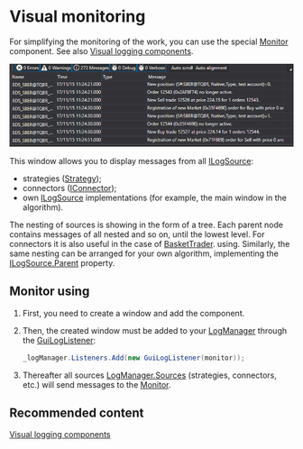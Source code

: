 # Visual monitoring

For simplifying the monitoring of the work, you can use the special [Monitor](xref:StockSharp.Xaml.Monitor) component. See also [Visual logging components](../graphical_user_interface/logging.md). 

![GUI LogControl](../../../images/gui_logcontrol.png)

This window allows you to display messages from all [ILogSource](xref:Ecng.Logging.ILogSource): 

- strategies ([Strategy](xref:StockSharp.Algo.Strategies.Strategy));
- connectors ([IConnector](xref:StockSharp.BusinessEntities.IConnector));
- own [ILogSource](xref:Ecng.Logging.ILogSource) implementations (for example, the main window in the algorithm).

The nesting of sources is showing in the form of a tree. Each parent node contains messages of all nested and so on, until the lowest level. For connectors it is also useful in the case of [BasketTrader](../connectors.md). using. Similarly, the same nesting can be arranged for your own algorithm, implementing the [ILogSource.Parent](xref:Ecng.Logging.ILogSource.Parent) property. 

## Monitor using

1. First, you need to create a window and add the component.
2. Then, the created window must be added to your [LogManager](xref:Ecng.Logging.LogManager) through the [GuiLogListener](xref:StockSharp.Xaml.GuiLogListener):

   ```cs
   _logManager.Listeners.Add(new GuiLogListener(monitor));
   ```
3. Thereafter all sources [LogManager.Sources](xref:Ecng.Logging.LogManager.Sources) (strategies, connectors, etc.) will send messages to the [Monitor](xref:StockSharp.Xaml.Monitor).

## Recommended content

[Visual logging components](../graphical_user_interface/logging.md)
